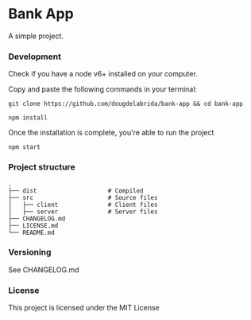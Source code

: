# Bank App
A simple project.

### Development

Check if you have a node v6+ installed on your computer.

Copy and paste the following commands in your terminal:

`git clone https://github.com/dougdelabrida/bank-app && cd bank-app`

`npm install`

Once the installation is complete, you're able to run the project

`npm start`

### Project structure

    .
    ├── dist                    # Compiled 
    ├── src                     # Source files
    │   ├── client              # Client files
    │   ├── server              # Server files
    ├── CHANGELOG.md
    ├── LICENSE.md
    └── README.md

### Versioning
See CHANGELOG.md

### License
This project is licensed under the MIT License
